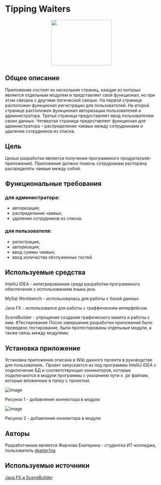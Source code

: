 # Tipping Waiters

<p align="center">

<img width="200" height="150" src="https://github.com/ekatter1na/tip_distribution/assets/98614159/6e8731b4-2260-4ade-8fee-e61f97d807fe">

</p>

## Общее описание 
Приложение состоит из нескольких страниц, каждая из которых является отдельным модулем и представляет свой функционал, но при этом связана с другими логической связью. На первой странице расположен функционал регистрации для пользователей. На второй странице расположен функционал авторизации пользователей и администратора. Третья страница предоставляет ввод пользователем своих данных. Четвертая страница предоставляет функционал для администратора – распределение чаевых между сотрудниками и удаление сотрудников из списка.
## Цель
Целью разработки является получение программного продукта(web-приложения). Приложение должно помочь сотрудникам ресторана распределять чаевые между собой.
## Функциональные требования
### для администратора: 
-	авторизация;
-	распределение чаевых;
-	удаление сотрудников из списка.
### для пользователя: 
-	регистрация;
-	авторизация;
- ввод суммы чаевых;
- ввод количества обслуженных гостей.
## Используемые средства
IntelliJ IDEA - интегрированная среда разработки программного обеспечения с использованием языка java.

MySql Workbench - использовалась для работы с базой данных.

Java FX - использовался для работы с граффическим интерфейсом.

SceneBuilder - упрощение создания графического макета и работы с ним. #Тестирование После завершение разработки приложения было проведено тестирование, были протестированы отдельные модули, а также связь между модулями.
## Установка приложение
Установка приложения описана в Wiki данного проекта в руководстве для пользователя.. Проект запускается из под программы IntelliJ IDEA с подключение БД и соответствующих коннекторов, которые подключаются в модули программы с указанием пути к .jar файлам, которые вложенные в папку с проектом.

![image](https://github.com/ekatter1na/tip_distribution/assets/98614159/36ea5b05-603f-4dee-acbc-0c578f38b1be)

Рисунок 1 - добавление коннектора в модули

![image](https://github.com/ekatter1na/tip_distribution/assets/98614159/77b02581-1776-4857-bbe1-dbd94152b1ec)

Рисунок 2 - добавление коннектора в модули
## Авторы
Разработчиком является Жирнова Екатерина - студентка ИТ-колледжа, пользователь [ekatter1na](https://github.com/ekatter1na)

## Используемые источники
[Java FX и SceneBuilder](https://habr.com/ru/post/474292/)

